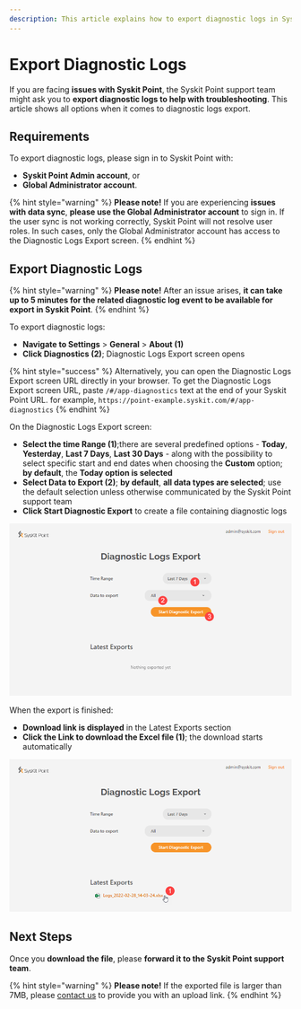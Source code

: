 ```yaml
---
description: This article explains how to export diagnostic logs in Syskit Point.
---
```


# Export Diagnostic Logs

If you are facing **issues with Syskit Point**, the Syskit Point support team might ask you to **export diagnostic logs to help with troubleshooting**.
This article shows all options when it comes to diagnostic logs export.

## Requirements

To export diagnostic logs, please sign in to Syskit Point with:
* **Syskit Point Admin account**, or
* **Global Administrator account**.

{% hint style="warning" %}
**Please note!**
If you are experiencing **issues with data sync**, **please use the Global Administrator account** to sign in. 
If the user sync is not working correctly, Syskit Point will not resolve user roles. In such cases, only the Global Administrator account has access to the Diagnostic Logs Export screen.
{% endhint %}

## Export Diagnostic Logs

{% hint style="warning" %}
**Please note!**
After an issue arises, **it can take up to 5 minutes for the related diagnostic log event to be available for export in Syskit Point**.
{% endhint %}

To export diagnostic logs:
* **Navigate to Settings** > **General** > **About (1)** 
* **Click Diagnostics (2)**; Diagnostic Logs Export screen opens

{% hint style="success" %}
Alternatively, you can open the Diagnostic Logs Export screen URL directly in your browser. 
To get the Diagnostic Logs Export screen URL, paste `/#/app-diagnostics` text at the end of your Syskit Point URL. for example, `https://point-example.syskit.com/#/app-diagnostics`
{% endhint %}

On the Diagnostic Logs Export screen:
* **Select the time Range (1)**;there are several predefined options - **Today**, **Yesterday**, **Last 7 Days**, **Last 30 Days** - along with the possibility to select specific start and end dates when choosing the **Custom** option; **by default**, the **Today option is selected**
* **Select Data to Export (2)**; **by default**, **all data types are selected**; use the default selection unless otherwise communicated by the Syskit Point support team
* **Click Start Diagnostic Export** to create a file containing diagnostic logs

![Diagnostic Logs Export](../.gitbook/assets/export-diagnostic-logs_run-export.png)

When the export is finished:
* **Download link is displayed** in the Latest Exports section
* **Click the Link to download the Excel file (1)**; the download starts automatically

![Download Link](../.gitbook/assets/export-diagnostic-logs_download.png)

## Next Steps

Once you **download the file**, please **forward it to the Syskit Point support team**.

{% hint style="warning" %}
**Please note!**
If the exported file is larger than 7MB, please [contact us](https://www.syskit.com/contact-us/) to provide you with an upload link.
{% endhint %}
